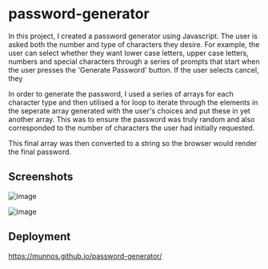 # password-generator

In this project, I created a password generator using Javascript. The user is asked both the number and type of characters they desire. For example, the user can select whether they want
lower case letters, upper case letters, numbers and special characters through a series of prompts that start when the user presses the 'Generate Password' button. If the user selects cancel, they

In order to generate the password, I used a series of arrays for each character type and then utilised a for loop to iterate through the elements in the seperate array generated with the user's
choices and put these in yet another array. This was to ensure the password was truly random and also corresponded to the number of characters the user had initially requested.

This final array was then converted to a string so the browser would render the final password.

## Screenshots

![image](https://user-images.githubusercontent.com/88617634/180163728-67c3ba42-be20-4523-aef6-286d943b84f4.png)

![image](https://user-images.githubusercontent.com/88617634/180163904-fbf7ec71-b6c6-4ff0-8e3d-46fb610d2459.png)


## Deployment

https://munnos.github.io/password-generator/
